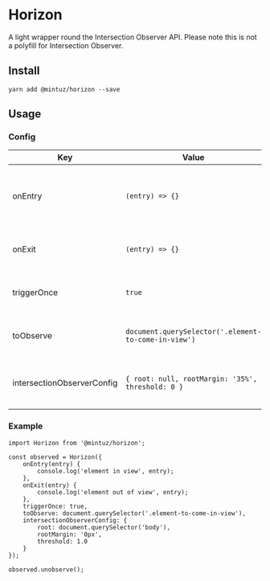 # Horizon

A light wrapper round the Intersection Observer API. Please note this is not a polyfill for Intersection Observer.

## Install

`yarn add @mintuz/horizon --save`

## Usage

### Config

| Key                        | Value                                                | Description                                                                                                              | Default                                          |
| -------------------------- | ---------------------------------------------------- | ------------------------------------------------------------------------------------------------------------------------ | ------------------------------------------------ |
| onEntry                    | `(entry) => {}`                                      | Callback which is called when the element to observe is in view, triggers once if triggerOnce is set to true             | N/A                                              |
| onExit                     | `(entry) => {}`                                      | Callback which is called when the element is out of view                                                                 | N/A                                              |
| triggerOnce                | `true`                                               | Will trigger onEntry callback once, useful for lazyLoading                                                               | false                                            |
| toObserve                  | `document.querySelector('.element-to-come-in-view')` | The element to observe which may or may not come into view                                                               | Required                                         |
| intersectionObserverConfig | `{ root: null, rootMargin: '35%', threshold: 0 }`    | Options passed to [IntersectionObserver API](https://developer.mozilla.org/en-US/docs/Web/API/Intersection_Observer_API) | `{ root: null rootMargin: '35%', threshold: 0 }` |

### Example

```
import Horizon from '@mintuz/horizon';

const observed = Horizon({
    onEntry(entry) {
        console.log('element in view', entry);
    },
    onExit(entry) {
        console.log('element out of view', entry);
    },
    triggerOnce: true,
    toObserve: document.querySelector('.element-to-come-in-view'),
    intersectionObserverConfig: {
        root: document.querySelector('body'),
        rootMargin: '0px',
        threshold: 1.0
    }
});

observed.unobserve();
```
